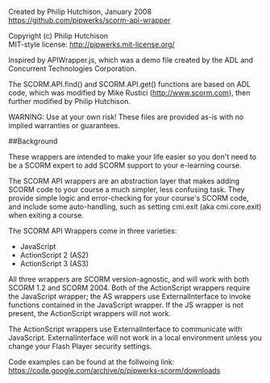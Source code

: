 Created by Philip Hutchison, January 2008  
https://github.com/pipwerks/scorm-api-wrapper

Copyright (c) Philip Hutchison  
MIT-style license: http://pipwerks.mit-license.org/

Inspired by APIWrapper.js, which was a demo file created by the ADL and Concurrent Technologies Corporation.

The SCORM.API.find() and SCORM.API.get() functions are based on ADL code, which was modified by Mike Rustici (http://www.scorm.com), then further modified by Philip Hutchison.

WARNING: Use at your own risk! These files are provided as-is with no implied warranties or guarantees.

##Background 

These wrappers are intended to make your life easier so you don't need to be a SCORM expert to add SCORM support to your e-learning course.

The SCORM API wrappers are an abstraction layer that makes adding SCORM code to your course a much simpler, less confusing task. They provide simple logic and error-checking for your course's SCORM code, and include some auto-handling, such as setting cmi.exit (aka cmi.core.exit) when exiting a course.

The SCORM API Wrappers come in three varieties:

* JavaScript
* ActionScript 2 (AS2)
* ActionScript 3 (AS3)

All three wrappers are SCORM version-agnostic, and will work with both SCORM 1.2 and SCORM 2004. Both of the ActionScript wrappers require the JavaScript wrapper; the AS wrappers use ExternalInterface to invoke functions contained in the JavaScript wrapper. If the JS wrapper is not present, the ActionScript wrappers will not work.

The ActionScript wrappers use ExternalInterface to communicate with JavaScript. ExternalInterface will not work in a local environment unless you change your Flash Player security settings.

Code examples can be found at the follwoing link: https://code.google.com/archive/p/pipwerks-scorm/downloads
